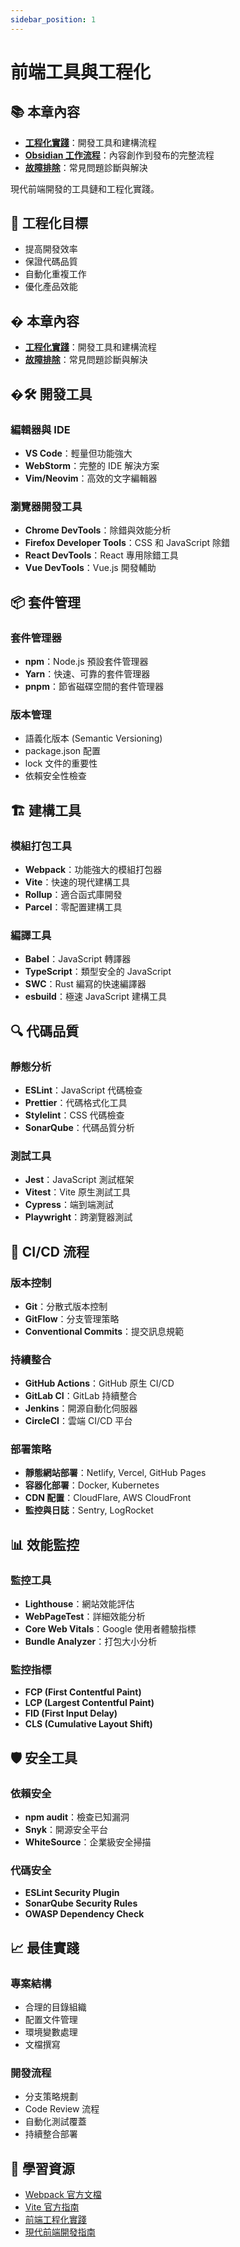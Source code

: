 ```yaml
---
sidebar_position: 1
---
```


# 前端工具與工程化

## 📚 本章內容

- **[工程化實踐](./engineering)**：開發工具和建構流程
- **[Obsidian 工作流程](./obsidian-docusaurus-workflow)**：內容創作到發布的完整流程
- **[故障排除](./troubleshooting)**：常見問題診斷與解決

現代前端開發的工具鏈和工程化實踐。

## 🎯 工程化目標

- 提高開發效率
- 保證代碼品質
- 自動化重複工作
- 優化產品效能

## � 本章內容

- **[工程化實踐](./engineering)**：開發工具和建構流程
- **[故障排除](./troubleshooting)**：常見問題診斷與解決

## �🛠️ 開發工具

### 編輯器與 IDE
- **VS Code**：輕量但功能強大
- **WebStorm**：完整的 IDE 解決方案
- **Vim/Neovim**：高效的文字編輯器

### 瀏覽器開發工具
- **Chrome DevTools**：除錯與效能分析
- **Firefox Developer Tools**：CSS 和 JavaScript 除錯
- **React DevTools**：React 專用除錯工具
- **Vue DevTools**：Vue.js 開發輔助

## 📦 套件管理

### 套件管理器
- **npm**：Node.js 預設套件管理器
- **Yarn**：快速、可靠的套件管理器
- **pnpm**：節省磁碟空間的套件管理器

### 版本管理
- 語義化版本 (Semantic Versioning)
- package.json 配置
- lock 文件的重要性
- 依賴安全性檢查

## 🏗️ 建構工具

### 模組打包工具
- **Webpack**：功能強大的模組打包器
- **Vite**：快速的現代建構工具
- **Rollup**：適合函式庫開發
- **Parcel**：零配置建構工具

### 編譯工具
- **Babel**：JavaScript 轉譯器
- **TypeScript**：類型安全的 JavaScript
- **SWC**：Rust 編寫的快速編譯器
- **esbuild**：極速 JavaScript 建構工具

## 🔍 代碼品質

### 靜態分析
- **ESLint**：JavaScript 代碼檢查
- **Prettier**：代碼格式化工具
- **Stylelint**：CSS 代碼檢查
- **SonarQube**：代碼品質分析

### 測試工具
- **Jest**：JavaScript 測試框架
- **Vitest**：Vite 原生測試工具
- **Cypress**：端到端測試
- **Playwright**：跨瀏覽器測試

## 🚀 CI/CD 流程

### 版本控制
- **Git**：分散式版本控制
- **GitFlow**：分支管理策略
- **Conventional Commits**：提交訊息規範

### 持續整合
- **GitHub Actions**：GitHub 原生 CI/CD
- **GitLab CI**：GitLab 持續整合
- **Jenkins**：開源自動化伺服器
- **CircleCI**：雲端 CI/CD 平台

### 部署策略
- **靜態網站部署**：Netlify, Vercel, GitHub Pages
- **容器化部署**：Docker, Kubernetes
- **CDN 配置**：CloudFlare, AWS CloudFront
- **監控與日誌**：Sentry, LogRocket

## 📊 效能監控

### 監控工具
- **Lighthouse**：網站效能評估
- **WebPageTest**：詳細效能分析
- **Core Web Vitals**：Google 使用者體驗指標
- **Bundle Analyzer**：打包大小分析

### 監控指標
- **FCP (First Contentful Paint)**
- **LCP (Largest Contentful Paint)**
- **FID (First Input Delay)**
- **CLS (Cumulative Layout Shift)**

## 🛡️ 安全工具

### 依賴安全
- **npm audit**：檢查已知漏洞
- **Snyk**：開源安全平台
- **WhiteSource**：企業級安全掃描

### 代碼安全
- **ESLint Security Plugin**
- **SonarQube Security Rules**
- **OWASP Dependency Check**

## 📈 最佳實踐

### 專案結構
- 合理的目錄組織
- 配置文件管理
- 環境變數處理
- 文檔撰寫

### 開發流程
- 分支策略規劃
- Code Review 流程
- 自動化測試覆蓋
- 持續整合部署

## 🔗 學習資源

- [Webpack 官方文檔](https://webpack.js.org/)
- [Vite 官方指南](https://vitejs.dev/)
- [前端工程化實踐](https://github.com/azl397985856/fe-interview)
- [現代前端開發指南](https://github.com/grab/front-end-guide)
